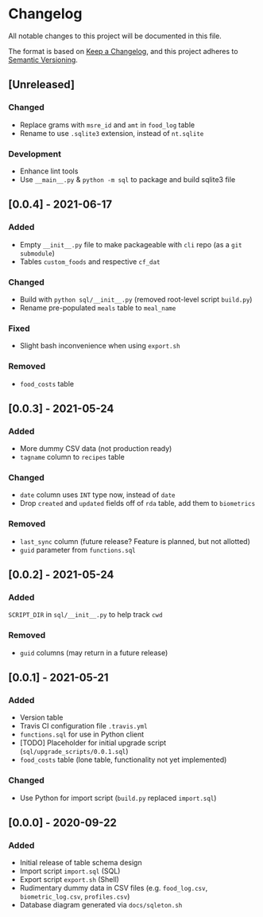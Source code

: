 # Changelog

All notable changes to this project will be documented in this file.

The format is based on [Keep a Changelog](https://keepachangelog.com/en/1.1.0/),
and this project adheres to [Semantic Versioning](https://semver.org/spec/v2.0.0.html).

## [Unreleased]

### Changed

- Replace grams with `msre_id` and `amt` in `food_log` table
- Rename to use `.sqlite3` extension, instead of `nt.sqlite`

### Development

- Enhance lint tools
- Use `__main__.py` & `python -m sql` to package and build sqlite3 file

## [0.0.4] - 2021-06-17

### Added

- Empty `__init__.py` file to make packageable with `cli` repo (as a `git submodule`)
- Tables `custom_foods` and respective `cf_dat`

### Changed

- Build with `python sql/__init__.py` (removed root-level script `build.py`)
- Rename pre-populated `meals` table to `meal_name`

### Fixed

- Slight bash inconvenience when using `export.sh`

### Removed

- `food_costs` table

## [0.0.3] - 2021-05-24

### Added

- More dummy CSV data (not production ready)
- `tagname` column to `recipes` table

### Changed

- `date` column uses `INT` type now, instead of `date`
- Drop `created` and `updated` fields off of `rda` table, add them to `biometrics`

### Removed

- `last_sync` column (future release? Feature is planned, but not allotted)
- `guid` parameter from `functions.sql`

## [0.0.2] - 2021-05-24

### Added

`SCRIPT_DIR` in `sql/__init__.py` to help track `cwd`

### Removed

- `guid` columns (may return in a future release)

## [0.0.1] - 2021-05-21

### Added

- Version table
- Travis CI configuration file `.travis.yml`
- `functions.sql` for use in Python client
- [TODO] Placeholder for initial upgrade script (`sql/upgrade_scripts/0.0.1.sql`)
- `food_costs` table (lone table, functionality not yet implemented)

### Changed

- Use Python for import script (`build.py` replaced `import.sql`)

## [0.0.0] - 2020-09-22

### Added

- Initial release of table schema design
- Import script `import.sql` (SQL)
- Export script `export.sh` (Shell)
- Rudimentary dummy data in CSV files
    (e.g. `food_log.csv`, `biometric_log.csv`, `profiles.csv`)
- Database diagram generated via `docs/sqleton.sh`
